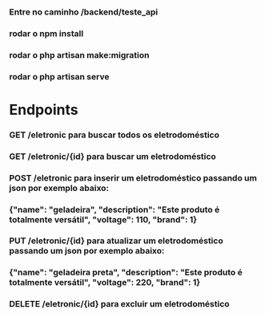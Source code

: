 ### Entre no caminho /backend/teste_api

### rodar o npm install
### rodar o php artisan make:migration
### rodar o php artisan serve

# Endpoints 

### GET /eletronic para buscar todos os eletrodoméstico

### GET /eletronic/{id} para buscar um eletrodoméstico

### POST /eletronic para inserir um eletrodoméstico passando um json por exemplo abaixo:
### {"name": "geladeira", "description": "Este produto é totalmente versátil", "voltage": 110, "brand": 1}

### PUT /eletronic/{id} para atualizar um eletrodoméstico passando um json por exemplo abaixo:
### {"name": "geladeira preta", "description": "Este produto é totalmente versátil", "voltage": 220, "brand": 1}

### DELETE /eletronic/{id} para excluir um eletrodoméstico

